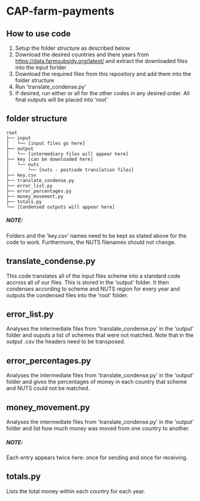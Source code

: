 # CAP-farm-payments

## How to use code
1. Setup the folder structure as described below
2. Download the desired countries and there years from https://data.farmsubsidy.org/latest/ and extract the downloaded files into the input forlder
3. Download the required files from this repository and add them into the folder structure
4. Run 'translate_condense.py'
5. If desired, run either or all for the other codes in any desired order. All final outputs will be placed into 'root'

## folder structure
```
root
├── input
│   └── [input files go here]
├── output
│   └── [intermediary files will appear here]
├── key [can be downloaded here]
│   └── nuts
│       └── [nuts - postcode translation files]
├── key.csv
├── translate_condense.py
├── error_list.py
├── error_percentages.py
├── money_movement.py
├── totals.py
└── [Condensed outputs will appear here]
```
##### NOTE:
Folders and the 'key.csv' names need to be kept as stated above for the code to work. Furthermore, the NUTS filenames should not change.

## translate_condense.py
This code translates all of the input files scheme into a standard code accross all of our files. This is stored in the 'output' folder. It then condenses according to scheme and NUTS region for every year and outputs the condensed files into the 'root' folder.

## error_list.py
Analyses the intermediate files from 'translate_condense.py' in the 'output' folder and ouputs a list of schemes that were not matched. Note that in the output .csv the headers need to be transposed.

## error_percentages.py
Analyses the intermediate files from 'translate_condense.py' in the 'output' folder and gives the percentages of money in each country that scheme and NUTS could not be matched.

## money_movement.py
Analyses the intermediate files from 'translate_condense.py' in the 'output' folder and list how much money was moved from one country to another.
##### NOTE:
Each entry appears twice here: once for sending and once for receiving.

## totals.py
Lists the total money within each country for each year.
